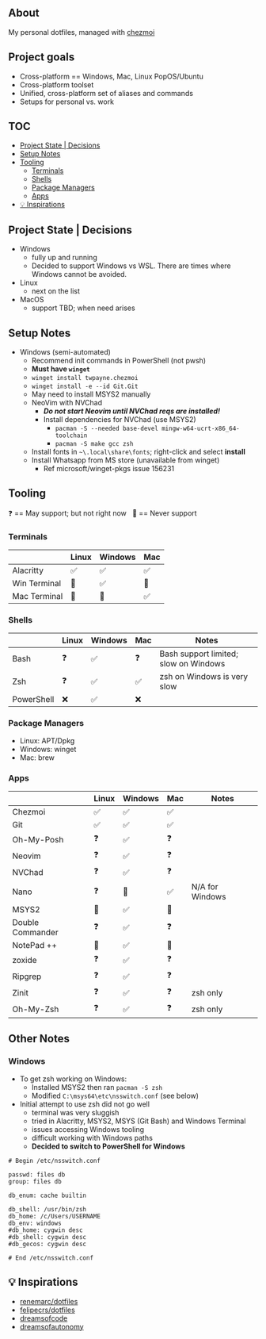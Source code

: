## About
My personal dotfiles, managed with [chezmoi](https://www.chezmoi.io/)

## Project goals
- Cross-platform == Windows, Mac, Linux PopOS/Ubuntu
- Cross-platform toolset
- Unified, cross-platform set of aliases and commands
- Setups for personal vs. work

## TOC
- [Project State | Decisions](#project-state--decisions)
- [Setup Notes](#setup-notes)
- [Tooling](#tooling)
  - [Terminals](#terminals)
  - [Shells](#shells)
  - [Package Managers](#package-managers)
  - [Apps](#apps)
- [💡 Inspirations](#-inspirations)

## Project State | Decisions
- Windows 
  - fully up and running
  - Decided to support Windows vs WSL. There are times where Windows cannot be avoided.
- Linux
  - next on the list
- MacOS
  - support TBD; when need arises

## Setup Notes
- Windows (semi-automated)
  - Recommend init commands in PowerShell (not pwsh)
  - **Must have `winget`**
  - `winget install twpayne.chezmoi`
  - `winget install -e --id Git.Git`
  - May need to install MSYS2 manually
  - NeoVim with NVChad
    - ***Do not start Neovim until NVChad reqs are installed!***
    - Install dependencies for NVChad (use MSYS2)
      - `pacman -S --needed base-devel mingw-w64-ucrt-x86_64-toolchain`
      - `pacman -S make gcc zsh`
  - Install fonts in `~\.local\share\fonts`; right-click and select **install**
  - Install Whatsapp from MS store (unavailable from winget)
    - Ref microsoft/winget-pkgs issue 156231

## Tooling
❓ <span>== May support; but not right now</span> &nbsp; 🚫 <span>== Never support</span>

### Terminals
|  | **Linux** | **Windows** | **Mac** |
|---|---|---|---|
| Alacritty | ✅ | ✅ | ✅ |
| Win Terminal | 🚫 | ✅ | 🚫 |
| Mac Terminal | 🚫 | 🚫 | ✅ |

### Shells
|  | **Linux** | **Windows** | **Mac** | **Notes** |
|---|---|---|---|---|
| Bash | ❓ | ✅ | ❓ | Bash support limited; slow on Windows |
| Zsh | ❓ | ✅ | ✅ | zsh on Windows is very slow |
| PowerShell | ❌ | ✅ | ❌ |  |

### Package Managers
- Linux: APT/Dpkg
- Windows: winget
- Mac: brew

### Apps
|  | **Linux** | **Windows** | **Mac** | **Notes** |
|---|---|---|---|---|
| Chezmoi | ✅ | ✅ | ✅ |  |
| Git | ✅ | ✅ | ✅ |  |
| Oh-My-Posh | ❓ | ✅ | ❓ |  |
| Neovim | ❓ | ✅ | ❓ |  |
| NVChad | ❓ | ✅ | ❓ |  |
| Nano | ❓ | 🚫 | ✅ | N/A for Windows |
| MSYS2 | 🚫 | ✅ | 🚫 |  |
| Double Commander | ❓ | ✅ | ❓ |  |
| NotePad ++ | 🚫 | ✅ | 🚫 |  |
| zoxide | ❓ | ✅ | ❓ |  |
| Ripgrep | ❓ | ✅ | ❓ |  |
| Zinit | ❓ | ✅ | ❓ | zsh only |
| Oh-My-Zsh | ❓ | ✅ | ❓ | zsh only |

## Other Notes

### Windows
- To get zsh working on Windows:
  - Installed MSYS2 then ran `pacman -S zsh`
  - Modified `C:\msys64\etc\nsswitch.conf` (see below)
- Initial attempt to use zsh did not go well
  - terminal was very sluggish
  - tried in Alacritty, MSYS2, MSYS (Git Bash) and Windows Terminal
  - issues accessing Windows tooling 
  - difficult working with Windows paths
  - **Decided to switch to PowerShell for Windows**

```text
# Begin /etc/nsswitch.conf

passwd: files db
group: files db

db_enum: cache builtin

db_shell: /usr/bin/zsh
db_home: /c/Users/USERNAME
db_env: windows
#db_home: cygwin desc
#db_shell: cygwin desc
#db_gecos: cygwin desc

# End /etc/nsswitch.conf
```

## 💡 Inspirations
- [renemarc/dotfiles](https://github.com/renemarc/dotfiles)
- [felipecrs/dotfiles](https://github.com/felipecrs/dotfiles)
- [dreamsofcode](https://www.youtube.com/@dreamsofcode)
- [dreamsofautonomy](https://www.youtube.com/@dreamsofautonomy)
